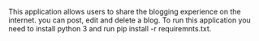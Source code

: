 This application allows users to share the blogging experience on the internet. you can post, edit and delete a blog. To run this application you need to install python 3 and run pip install -r requiremnts.txt. 
